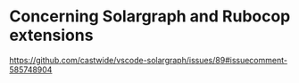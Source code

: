 # Concerning Solargraph and Rubocop extensions
https://github.com/castwide/vscode-solargraph/issues/89#issuecomment-585748904
